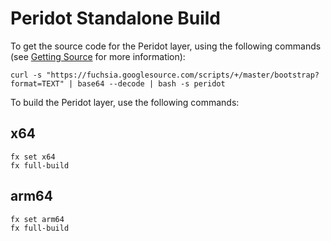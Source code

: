 # Peridot Standalone Build

To get the source code for the Peridot layer, using the following commands
(see [Getting Source](https://fuchsia.googlesource.com/docs/+/master/getting_source.md)
for more information):

```
curl -s "https://fuchsia.googlesource.com/scripts/+/master/bootstrap?format=TEXT" | base64 --decode | bash -s peridot
```

To build the Peridot layer, use the following commands:

## x64

```
fx set x64
fx full-build
```

## arm64

```
fx set arm64
fx full-build
```
